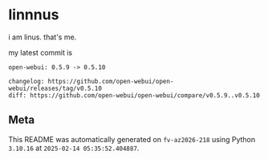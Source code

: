 # linnnus

i am linus. that's me.

my latest commit is

```
open-webui: 0.5.9 -> 0.5.10

changelog: https://github.com/open-webui/open-webui/releases/tag/v0.5.10
diff: https://github.com/open-webui/open-webui/compare/v0.5.9..v0.5.10
```

## Meta

This README was automatically generated on `fv-az2026-218` using Python
`3.10.16` at `2025-02-14 05:35:52.404887`.

